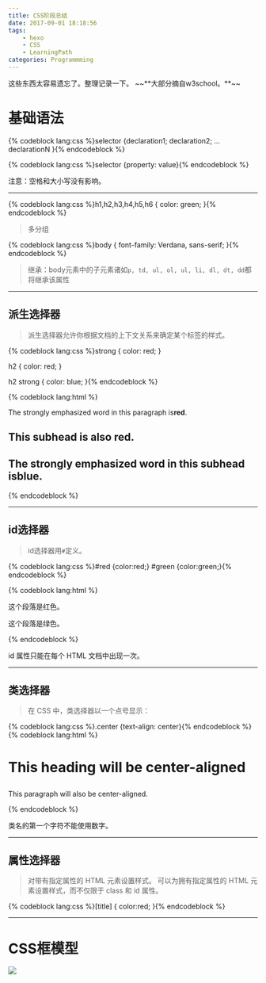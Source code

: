 ```yaml
---
title: CSS阶段总结
date: 2017-09-01 18:18:56
tags:
	- hexo
	- CSS
	- LearningPath
categories: Programmming
---
```


<p class = "note warning">这些东西太容易遗忘了。整理记录一下。
~~**大部分摘自w3school。**~~</p>

# 基础语法

{% codeblock lang:css %}selector {declaration1; declaration2; ... declarationN }{%  endcodeblock %}

{% codeblock lang:css %}selector {property: value}{% endcodeblock %}

<p class = "note danger">注意：空格和大小写没有影响。</p>

---

{% codeblock lang:css %}h1,h2,h3,h4,h5,h6 {
  color: green;
  }{% endcodeblock %}
> 多分组
 
{% codeblock lang:css %}body {
    font-family: Verdana, sans-serif;
    }{% endcodeblock %}
> 继承：body元素中的子元素诸如`p, td, ul, ol, ul, li, dl, dt, dd`都将继承该属性

---
## 派生选择器
>派生选择器允许你根据文档的上下文关系来确定某个标签的样式。

{% codeblock lang:css %}strong {
     color: red;
    }

h2 {
     color: red;
    }

h2 strong {
     color: blue;
    }{% endcodeblock %}

{% codeblock lang:html %}<p>The strongly emphasized word in this paragraph is<strong>red</strong>.</p>
<h2>This subhead is also red.</h2>
<h2>The strongly emphasized word in this subhead is<strong>blue</strong>.</h2>{% endcodeblock %}

---
## id选择器

> id选择器用<code class = code>#</code>定义。

{% codeblock lang:css %}#red {color:red;}
#green {color:green;}{% endcodeblock %}

{% codeblock lang:html %}<p id="red">这个段落是红色。</p>
<p id="green">这个段落是绿色。</p>{% endcodeblock %}

<p class = "note danger">id 属性只能在每个 HTML 文档中出现一次。</p>

---
## 类选择器
> 在 CSS 中，类选择器以一个点号显示：

{% codeblock lang:css %}.center {text-align: center}{% endcodeblock %}
{% codeblock lang:html %}<h1 class="center">
This heading will be center-aligned
</h1>

<p class="center">
This paragraph will also be center-aligned.
</p>{% endcodeblock %}

<p class = "note danger">类名的第一个字符不能使用数字。</p>

---

## 属性选择器
> 对带有指定属性的 HTML 元素设置样式。
可以为拥有指定属性的 HTML 元素设置样式，而不仅限于 class 和 id 属性。

{% codeblock lang:css %}[title]
{
color:red;
}{% endcodeblock %}

---

# CSS框模型

<img src="http://www.w3school.com.cn/i/ct_boxmodel.gif"></img>